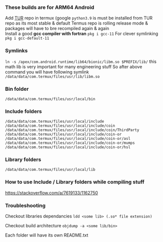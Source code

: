 ### These builds are for ARM64 Android 

Add [TUR](https://github.com/termux-user-repository/tur) repo in termux (google `python3.9` is must be installed from TUR repo as its most stable & default Termus repo is rolling release mode & packages will have to bre recompiled again & again <br>
Install a good **gcc compiler with fortran**
`pkg i gcc-11` 
For clever symlinking
`pkg i gcc-default-11`

### Symlinks
`ln -s /apex/com.android.runtime/lib64/bionic/libm.so $PREFIX/lib/`
this math lib is very important for many engineering stuff
So after above command you will have following symlink
`/data/data/com.termux/files/usr/lib/libm.so`

### Bin folder
```
/data/data/com.termux/files/usr/local/bin
```
### Include folders
```
/data/data/com.termux/files/usr/local/include
/data/data/com.termux/files/usr/local/include/coin
/data/data/com.termux/files/usr/local/include/coin/ThirdParty
/data/data/com.termux/files/usr/local/include/coin-or
/data/data/com.termux/files/usr/local/include/coin-or/asl
/data/data/com.termux/files/usr/local/include/coin-or/mumps
/data/data/com.termux/files/usr/local/include/coin-or/hsl
```
### Library folders
```
/data/data/com.termux/files/usr/local/lib
```
### How to use Include / Library folders while compiling stuff
https://stackoverflow.com/a/7619133/1162750


### Troubleshooting
Checkout libraries dependancies
`ldd <some lib> (.so* file extension)`

Checkout build architecture
`objdump -a <some lib/bin>`

Each folder will have its own README.txt
